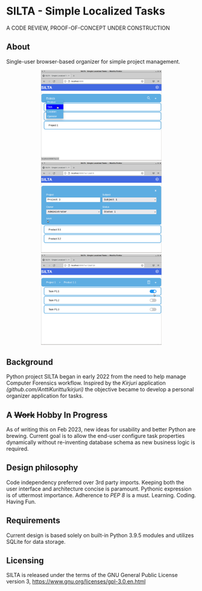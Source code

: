 # SILTA - Simple Localized Tasks
A CODE REVIEW, PROOF-OF-CONCEPT UNDER CONSTRUCTION
## About
Single-user browser-based organizer for simple project management.
<p align="center">
  <img src="docs/silta-1.png" width="320px">
  <img src="docs/silta-2.png" width="320px">
  <img src="docs/silta-3.png" width="320px">
</p>

## Background
Python project SILTA began in early 2022 from the need to help manage Computer Forensics workflow. Inspired by the *Kirjuri* application *(github.com/AnttiKurittu/kirjuri)* the objective became to develop a personal organizer application for tasks.

## A ~~Work~~ Hobby In Progress
As of writing this on Feb 2023, new ideas for usability and better Python are brewing. Current goal is to allow the end-user configure task properties dynamically without re-inventing database schema as new business logic is required.

## Design philosophy
Code independency preferred over 3rd party imports. Keeping both the user interface and architecture concise is paramount. Pythonic expression is of uttermost importance. Adherence to *PEP 8* is a must. Learning. Coding. Having Fun.

## Requirements
Current design is based solely on built-in Python 3.9.5 modules and utilizes SQLite for data storage.

## Licensing
SILTA is released under the terms of the GNU General Public License version 3, https://www.gnu.org/licenses/gpl-3.0.en.html
